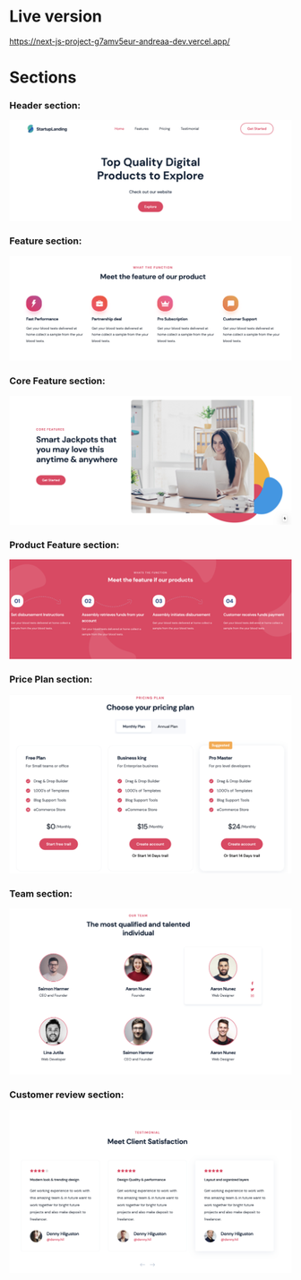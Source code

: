# Live version

https://next-js-project-g7amv5eur-andreaa-dev.vercel.app/

# Sections

### Header section:

<img src= "header.png">

### Feature section:

<img src= "feature.png">

### Core Feature section:

<img src= "core-feature.png">

### Product Feature section:

<img src= "product-feature.png">

### Price Plan section:

<img src= "pricing-plan.png">

### Team section:

<img src= "team.png">

### Customer review section:

<img src= "review.png">
